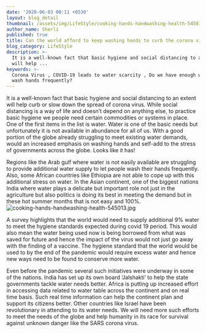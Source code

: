 ```yaml
---
date: '2020-06-03 00:11 +0530'
layout: blog_detail
thumbnail: /assets/img/LifeStyle/cooking-hands-handwashing-health-545013.jpg
author_name: Sherli
published: true
title: Can the world afford to keep washing hands to curb the corona virus pandemic?
blog_category: LifeStyle
description: >-
  It is a well-known fact that basic hygiene and social distancing to an extent
  will help ...
keywords: >-
  Corona Virus , COVID-19 leads to water scarcity , Do we have enough water to
  wash hands frequently?
---
```

It is a well-known fact that basic hygiene and social distancing to an extent will help curb or slow down the spread of corona virus. While social distancing is a way of life and doesn’t depend on anything else, to practice basic hygiene we people need certain commodities or systems in place. One of the first items in the list is water. Water is one of the basic needs but unfortunately it is not available in abundance for all of us. With a good portion of the globe already struggling to meet existing water demands, would an increased emphasis on washing hands and self-add to the stress of governments across the globe. Looks like it has! 

Regions like the Arab gulf where water is not easily available are struggling to provide additional water supply to let people wash their hands frequently. Also, some African countries like Ethiopia are not able to cope up with this additional stress on water. In the Asian continent, one of the biggest nations India where water plays a delicate but important role not just in the agriculture but also politics is doing its best in meeting the demand but in these hot summer months that is not easy and 100%.
![cooking-hands-handwashing-health-545013.jpg]({{site.baseurl}}/assets/img/LifeStyle/cooking-hands-handwashing-health-545013.jpg)


A survey highlights that the world would need to supply additional 9% water to meet the hygiene standards expected during covid 19 period. This would also mean the water being used now is being borrowed from what was saved for future and hence the impact of the virus would not just go away with the finding of a vaccine. The hygiene standard that the world would be used to by the end of the pandemic would require excess water and hence new ways need to be found to conserve more water.

Even before the pandemic several such initiatives were underway in some of the nations. India has set up its own board ‘Jalshakti’ to help the state governments tackle water needs better. Africa is putting up increased effort in accessing data related to water table across the continent and on real time basis. Such real time information can help the continent plan and support its citizens better. Other countries like Israel have been revolutionary in attending to its water needs. We will need more such efforts to meet the needs of the globe and help humanity in its race for survival against unknown danger like the SARS corona virus.
